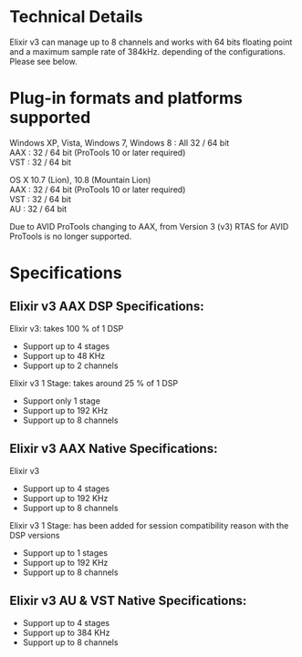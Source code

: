 # Technical Details
Elixir v3 can manage up to 8 channels and works with 64 bits floating point and a maximum sample rate of 384kHz.
depending of the configurations. Please see below.

# Plug-in formats and platforms supported

Windows XP, Vista, Windows 7, Windows 8 : All 32 / 64 bit  
AAX : 32 / 64 bit (ProTools 10 or later required)  
VST : 32 / 64 bit

OS X 10.7 (Lion), 10.8 (Mountain Lion)  
AAX : 32 / 64 bit (ProTools 10 or later required)  
VST : 32 / 64 bit  
AU : 32 / 64 bit

Due to AVID ProTools changing to AAX, from Version 3 (v3) RTAS for AVID ProTools is no longer supported.

# Specifications
## Elixir v3 AAX DSP Specifications:
Elixir v3: takes 100 % of 1 DSP
* Support up to 4 stages
* Support up to 48 KHz
* Support up to 2 channels

Elixir v3 1 Stage: takes around 25 % of 1 DSP
* Support only 1 stage
* Support up to 192 KHz
* Support up to 8 channels

## Elixir v3 AAX Native Specifications:

Elixir v3
* Support up to 4 stages
* Support up to 192 KHz
* Support up to 8 channels

Elixir v3 1 Stage: has been added for session compatibility reason with the DSP versions
* Support up to 1 stages
* Support up to 192 KHz
* Support up to 8 channels

## Elixir v3 AU & VST Native Specifications:
* Support up to 4 stages
* Support up to 384 KHz
* Support up to 8 channels
